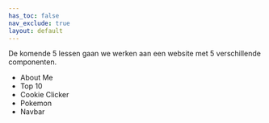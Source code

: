 ```yaml
---
has_toc: false
nav_exclude: true
layout: default
---
```


De komende 5 lessen gaan we werken aan een website met 5 verschillende componenten.
* About Me
* Top 10
* Cookie Clicker
* Pokemon
* Navbar